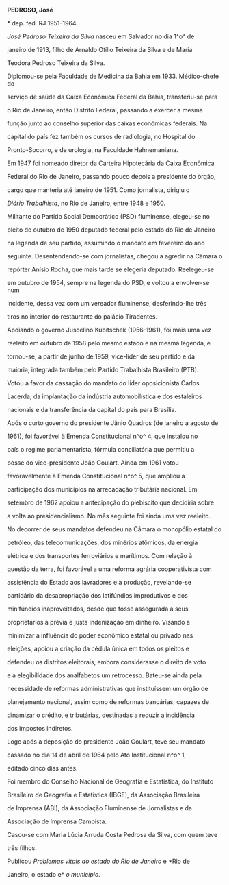 **PEDROSO, José**



\* dep. fed. RJ 1951-1964.



*José Pedroso Teixeira da Silva* nasceu em Salvador no dia 1^o^ de

janeiro de 1913, filho de Arnaldo Otílio Teixeira da Silva e de Maria

Teodora Pedroso Teixeira da Silva.



Diplomou-se pela Faculdade de Medicina da Bahia em 1933. Médico-chefe do

serviço de saúde da Caixa Econômica Federal da Bahia, transferiu-se para

o Rio de Janeiro, então Distrito Federal, passando a exercer a mesma

função junto ao conselho superior das caixas econômicas federais. Na

capital do país fez também os cursos de radiologia, no Hospital do

Pronto-Socorro, e de urologia, na Faculdade Hahnemaniana.



Em 1947 foi nomeado diretor da Carteira Hipotecária da Caixa Econômica

Federal do Rio de Janeiro, passando pouco depois a presidente do órgão,

cargo que manteria até janeiro de 1951. Como jornalista, dirigiu o

*Diário Trabalhista*, no Rio de Janeiro, entre 1948 e 1950.



Militante do Partido Social Democrático (PSD) fluminense, elegeu-se no

pleito de outubro de 1950 deputado federal pelo estado do Rio de Janeiro

na legenda de seu partido, assumindo o mandato em fevereiro do ano

seguinte. Desentendendo-se com jornalistas, chegou a agredir na Câmara o

repórter Anísio Rocha, que mais tarde se elegeria deputado. Reelegeu-se

em outubro de 1954, sempre na legenda do PSD, e voltou a envolver-se num

incidente, dessa vez com um vereador fluminense, desferindo-lhe três

tiros no interior do restaurante do palácio Tiradentes.



Apoiando o governo Juscelino Kubitschek (1956-1961), foi mais uma vez

reeleito em outubro de 1958 pelo mesmo estado e na mesma legenda, e

tornou-se, a partir de junho de 1959, vice-líder de seu partido e da

maioria, integrada também pelo Partido Trabalhista Brasileiro (PTB).

Votou a favor da cassação do mandato do líder oposicionista Carlos

Lacerda, da implantação da indústria automobilística e dos estaleiros

nacionais e da transferência da capital do país para Brasília.



Após o curto governo do presidente Jânio Quadros (de janeiro a agosto de

1961), foi favorável à Emenda Constitucional n^o^ 4, que instalou no

país o regime parlamentarista, fórmula conciliatória que permitiu a

posse do vice-presidente João Goulart. Ainda em 1961 votou

favoravelmente à Emenda Constitucional n^o^ 5, que ampliou a

participação dos municípios na arrecadação tributária nacional. Em

setembro de 1962 apoiou a antecipação do plebiscito que decidiria sobre

a volta ao presidencialismo. No mês seguinte foi ainda uma vez reeleito.



No decorrer de seus mandatos defendeu na Câmara o monopólio estatal do

petróleo, das telecomunicações, dos minérios atômicos, da energia

elétrica e dos transportes ferroviários e marítimos. Com relação à

questão da terra, foi favorável a uma reforma agrária cooperativista com

assistência do Estado aos lavradores e à produção, revelando-se

partidário da desapropriação dos latifúndios improdutivos e dos

minifúndios inaproveitados, desde que fosse assegurada a seus

proprietários a prévia e justa indenização em dinheiro. Visando a

minimizar a influência do poder econômico estatal ou privado nas

eleições, apoiou a criação da cédula única em todos os pleitos e

defendeu os distritos eleitorais, embora considerasse o direito de voto

e a elegibilidade dos analfabetos um retrocesso. Bateu-se ainda pela

necessidade de reformas administrativas que instituíssem um órgão de

planejamento nacional, assim como de reformas bancárias, capazes de

dinamizar o crédito, e tributárias, destinadas a reduzir a incidência

dos impostos indiretos.



Logo após a deposição do presidente João Goulart, teve seu mandato

cassado no dia 14 de abril de 1964 pelo Ato Institucional n^o^ 1,

editado cinco dias antes.



Foi membro do Conselho Nacional de Geografia e Estatística, do Instituto

Brasileiro de Geografia e Estatística (IBGE), da Associação Brasileira

de Imprensa (ABI), da Associação Fluminense de Jornalistas e da

Associação de Imprensa Campista.



Casou-se com Maria Lúcia Arruda Costa Pedrosa da Silva, com quem teve

três filhos.



Publicou *Problemas vitais do estado do* *Rio de Janeiro* e *Rio de

Janeiro, o estado e* *o município*.



